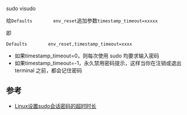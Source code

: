 sudo visudo

给`Defaults        env_reset`追加参数`timestamp_timeout=xxxxx`

即

```
Defaults        env_reset,timestamp_timeout=xxxx
```

- 如果timestamp_timeout=0，则每次使用 sudo 均要求输入密码
- 如果timestamp_timeout=-1，永久禁用密码提示，这样当你在注销或退出 terminal 之前，都会记住密码


## 参考

- [Linux设置sudo会话密码的超时时长](https://blog.csdn.net/gatieme/article/details/71056020)